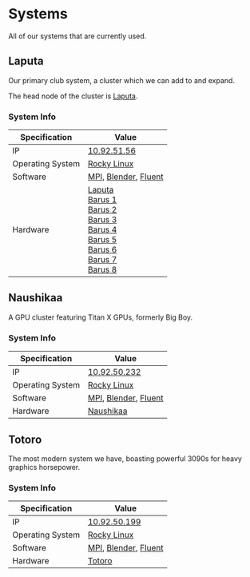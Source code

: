 
# Systems
All of our systems that are currently used.

## Laputa
Our primary club system, a cluster which we can add to and expand.

The head node of the cluster is [Laputa](/inventory/laputa).

### System Info
Specification | Value
---|---
IP | [10.92.51.56]()
Operating System | [Rocky Linux](https://rockylinux.org/)
Software | [MPI](), [Blender](), [Fluent]()
Hardware | [Laputa](/inventory/laputa)<br>[Barus 1](/inventory/b1)<br>[Barus 2](/inventory/b2)<br>[Barus 3](/inventory/b3)<br>[Barus 4](/inventory/b4)<br>[Barus 5](/inventory/b5)<br>[Barus 6](/inventory/b6)<br>[Barus 7](/inventory/b7)<br>[Barus 8](/inventory/b8)

## Naushikaa
A GPU cluster featuring Titan X GPUs, formerly Big Boy.

### System Info
Specification | Value
---|---
IP | [10.92.50.232]()
Operating System | [Rocky Linux](https://rockylinux.org/)
Software | [MPI](), [Blender](), [Fluent]()
Hardware | [Naushikaa](/inventory/naushikaa)

## Totoro
The most modern system we have, boasting powerful 3090s for heavy graphics horsepower.

### System Info
Specification | Value
---|---
IP | [10.92.50.199]()
Operating System | [Rocky Linux](https://rockylinux.org/)
Software | [MPI](), [Blender](), [Fluent]()
Hardware | [Totoro](/inventory/totoro)
